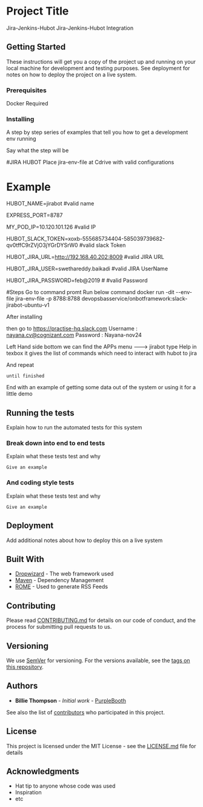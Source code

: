 # Project Title
Jira-Jenkins-Hubot
Jira-Jenkins-Hubot Integration

## Getting Started

These instructions will get you a copy of the project up and running on your local machine for development and testing purposes. See deployment for notes on how to deploy the project on a live system.

### Prerequisites

Docker Required


### Installing

A step by step series of examples that tell you how to get a development env running

Say what the step will be

#JIRA HUBOT
Place  jira-env-file at Cdrive with valid configurations
# Example 
HUBOT_NAME=jirabot  #valid name 

EXPRESS_PORT=8787   

MY_POD_IP=10.120.101.126    #valid IP 

HUBOT_SLACK_TOKEN=xoxb-555685734404-585039739682-qv0tffC9rZVjO3jYGrDYSrW0   #valid slack Token 

HUBOT_JIRA_URL=http://192.168.40.202:8009 #valid JIRA URL 

HUBOT_JIRA_USER=swethareddy.baikadi #valid JIRA UserName

HUBOT_JIRA_PASSWORD=feb@2019 # #valid Password 

#Steps
Go to command promt
Run below command
docker run -dit --env-file jira-env-file -p 8788:8788 devopsbasservice/onbotframework:slack-jirabot-ubuntu-v1

After installing 

then go to  https://practise-hq.slack.com
Username : nayana.cv@cognizant.com
Password :  Nayana-nov24

Left Hand side bottom we can find the APPs menu ---> jirabot
type  Help  in texbox it gives the list of commands which need to interact with hubot to jira




And repeat

```
until finished
```

End with an example of getting some data out of the system or using it for a little demo

## Running the tests

Explain how to run the automated tests for this system

### Break down into end to end tests

Explain what these tests test and why

```
Give an example
```

### And coding style tests

Explain what these tests test and why

```
Give an example
```

## Deployment

Add additional notes about how to deploy this on a live system

## Built With

* [Dropwizard](http://www.dropwizard.io/1.0.2/docs/) - The web framework used
* [Maven](https://maven.apache.org/) - Dependency Management
* [ROME](https://rometools.github.io/rome/) - Used to generate RSS Feeds

## Contributing

Please read [CONTRIBUTING.md](https://gist.github.com/PurpleBooth/b24679402957c63ec426) for details on our code of conduct, and the process for submitting pull requests to us.

## Versioning

We use [SemVer](http://semver.org/) for versioning. For the versions available, see the [tags on this repository](https://github.com/your/project/tags). 

## Authors

* **Billie Thompson** - *Initial work* - [PurpleBooth](https://github.com/PurpleBooth)

See also the list of [contributors](https://github.com/your/project/contributors) who participated in this project.

## License

This project is licensed under the MIT License - see the [LICENSE.md](LICENSE.md) file for details

## Acknowledgments

* Hat tip to anyone whose code was used
* Inspiration
* etc

